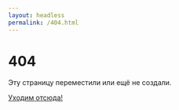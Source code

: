 ```yaml
---
layout: headless
permalink: /404.html
---
```


# 404
<p>Эту страницу переместили или ещё не создали.</p>

<a href="{{ site.baseurl }}/">Уходим отсюда!</a>

